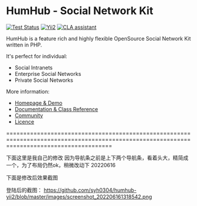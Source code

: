 HumHub - Social Network Kit
===========================

[![Test Status](https://github.com/humhub/humhub/workflows/PHP%20Codeception%20Tests/badge.svg)](https://github.com/humhub/humhub/actions)
[![Yii2](https://img.shields.io/badge/Powered_by-Yii_Framework-green.svg?style=flat)](http://www.yiiframework.com/)
[![CLA assistant](https://cla-assistant.io/readme/badge/humhub/humhub)](https://cla-assistant.io/humhub/humhub)

HumHub is a feature rich and highly flexible OpenSource Social Network Kit written in PHP.

It's perfect for individual:
- Social Intranets
- Enterprise Social Networks
- Private Social Networks

More information:
- [Homepage & Demo](http://www.humhub.org)
- [Documentation & Class Reference](http://docs.humhub.org)
- [Community](http://community.humhub.com/)
- [Licence](https://www.humhub.com/licences)

===========================================================================================================================================

下面这里是我自己的修改
因为导航条之前是上下两个导航条，看着头大，精简成一个，为了布局仍然ok，稍微改动下 20220616

下面是修改后效果截图

登陆后的截图：
https://github.com/syh0304/humhub-yii2/blob/master/images/screenshot_202206161318542.png





